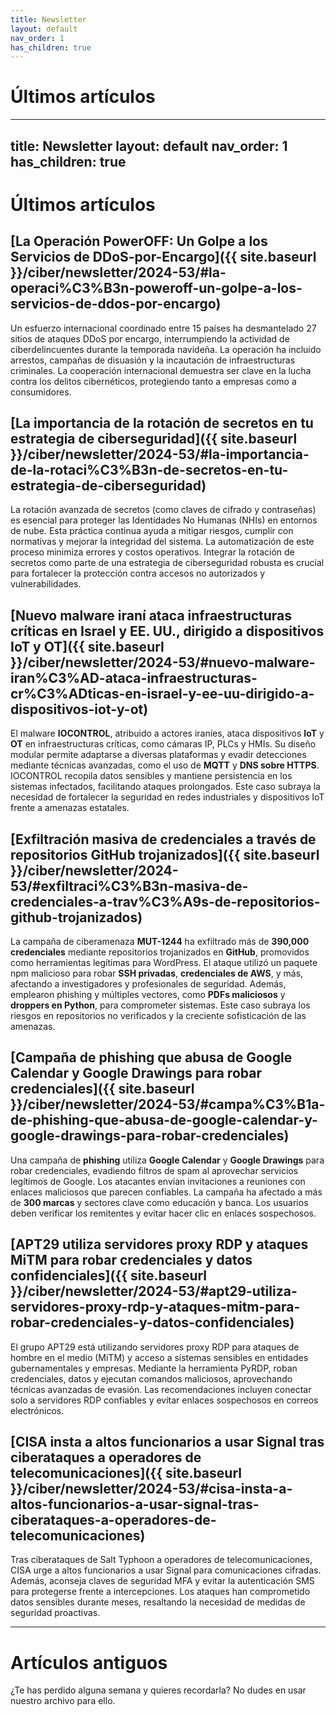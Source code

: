 ```yaml
---
title: Newsletter
layout: default
nav_order: 1
has_children: true
---
```


# Últimos artículos

---
title: Newsletter
layout: default
nav_order: 1
has_children: true
---

# Últimos artículos

## [La Operación PowerOFF: Un Golpe a los Servicios de DDoS-por-Encargo]({{ site.baseurl }}/ciber/newsletter/2024-53/#la-operaci%C3%B3n-poweroff-un-golpe-a-los-servicios-de-ddos-por-encargo)

Un esfuerzo internacional coordinado entre 15 países ha desmantelado 27 sitios de ataques DDoS por encargo, interrumpiendo la actividad de ciberdelincuentes durante la temporada navideña. La operación ha incluido arrestos, campañas de disuasión y la incautación de infraestructuras criminales. La cooperación internacional demuestra ser clave en la lucha contra los delitos cibernéticos, protegiendo tanto a empresas como a consumidores.

## [La importancia de la rotación de secretos en tu estrategia de ciberseguridad]({{ site.baseurl }}/ciber/newsletter/2024-53/#la-importancia-de-la-rotaci%C3%B3n-de-secretos-en-tu-estrategia-de-ciberseguridad)

La rotación avanzada de secretos (como claves de cifrado y contraseñas) es esencial para proteger las Identidades No Humanas (NHIs) en entornos de nube. Esta práctica continua ayuda a mitigar riesgos, cumplir con normativas y mejorar la integridad del sistema. La automatización de este proceso minimiza errores y costos operativos. Integrar la rotación de secretos como parte de una estrategia de ciberseguridad robusta es crucial para fortalecer la protección contra accesos no autorizados y vulnerabilidades.

## [Nuevo malware iraní ataca infraestructuras críticas en Israel y EE. UU., dirigido a dispositivos IoT y OT]({{ site.baseurl }}/ciber/newsletter/2024-53/#nuevo-malware-iran%C3%AD-ataca-infraestructuras-cr%C3%ADticas-en-israel-y-ee-uu-dirigido-a-dispositivos-iot-y-ot)

El malware **IOCONTROL**, atribuido a actores iraníes, ataca dispositivos **IoT** y **OT** en infraestructuras críticas, como cámaras IP, PLCs y HMIs. Su diseño modular permite adaptarse a diversas plataformas y evadir detecciones mediante técnicas avanzadas, como el uso de **MQTT** y **DNS sobre HTTPS**. IOCONTROL recopila datos sensibles y mantiene persistencia en los sistemas infectados, facilitando ataques prolongados. Este caso subraya la necesidad de fortalecer la seguridad en redes industriales y dispositivos IoT frente a amenazas estatales.

## [Exfiltración masiva de credenciales a través de repositorios GitHub trojanizados]({{ site.baseurl }}/ciber/newsletter/2024-53/#exfiltraci%C3%B3n-masiva-de-credenciales-a-trav%C3%A9s-de-repositorios-github-trojanizados)

La campaña de ciberamenaza **MUT-1244** ha exfiltrado más de **390,000 credenciales** mediante repositorios trojanizados en **GitHub**, promovidos como herramientas legítimas para WordPress. El ataque utilizó un paquete npm malicioso para robar **SSH privadas**, **credenciales de AWS**, y más, afectando a investigadores y profesionales de seguridad. Además, emplearon phishing y múltiples vectores, como **PDFs maliciosos** y **droppers en Python**, para comprometer sistemas. Este caso subraya los riesgos en repositorios no verificados y la creciente sofisticación de las amenazas.

## [Campaña de phishing que abusa de Google Calendar y Google Drawings para robar credenciales]({{ site.baseurl }}/ciber/newsletter/2024-53/#campa%C3%B1a-de-phishing-que-abusa-de-google-calendar-y-google-drawings-para-robar-credenciales)

Una campaña de **phishing** utiliza **Google Calendar** y **Google Drawings** para robar credenciales, evadiendo filtros de spam al aprovechar servicios legítimos de Google. Los atacantes envían invitaciones a reuniones con enlaces maliciosos que parecen confiables. La campaña ha afectado a más de **300 marcas** y sectores clave como educación y banca. Los usuarios deben verificar los remitentes y evitar hacer clic en enlaces sospechosos.

## [APT29 utiliza servidores proxy RDP y ataques MiTM para robar credenciales y datos confidenciales]({{ site.baseurl }}/ciber/newsletter/2024-53/#apt29-utiliza-servidores-proxy-rdp-y-ataques-mitm-para-robar-credenciales-y-datos-confidenciales)

El grupo APT29 está utilizando servidores proxy RDP para ataques de hombre en el medio (MiTM) y acceso a sistemas sensibles en entidades gubernamentales y empresas. Mediante la herramienta PyRDP, roban credenciales, datos y ejecutan comandos maliciosos, aprovechando técnicas avanzadas de evasión. Las recomendaciones incluyen conectar solo a servidores RDP confiables y evitar enlaces sospechosos en correos electrónicos.

## [CISA insta a altos funcionarios a usar Signal tras ciberataques a operadores de telecomunicaciones]({{ site.baseurl }}/ciber/newsletter/2024-53/#cisa-insta-a-altos-funcionarios-a-usar-signal-tras-ciberataques-a-operadores-de-telecomunicaciones)

Tras ciberataques de Salt Typhoon a operadores de telecomunicaciones, CISA urge a altos funcionarios a usar Signal para comunicaciones cifradas. Además, aconseja claves de seguridad MFA y evitar la autenticación SMS para protegerse frente a intercepciones. Los ataques han comprometido datos sensibles durante meses, resaltando la necesidad de medidas de seguridad proactivas.

---

# Artículos antiguos

¿Te has perdido alguna semana y quieres recordarla? No dudes en usar nuestro archivo para ello.
